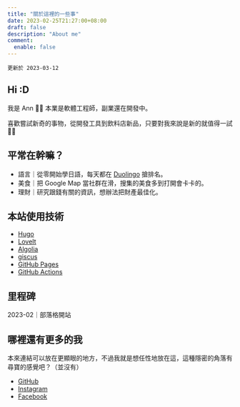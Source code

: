 ```yaml
---
title: "關於這裡的一些事"
date: 2023-02-25T21:27:00+08:00
draft: false
description: "About me"
comment:
  enable: false
---
```


`更新於 2023-03-12`

## Hi :D
我是 Ann 👋🏻 本業是軟體工程師，副業還在開發中。

喜歡嘗試新奇的事物，從開發工具到飲料店新品，只要對我來說是新的就值得一試 👍🏻

## 平常在幹嘛？

 - 語言｜從零開始學日語，每天都在 [Duolingo](https://www.duolingo.com/profile/anntsaist?via=share_profile) 搶排名。
 - 美食｜把 Google Map 當社群在滑，搜集的美食多到打開會卡卡的。
 - 理財｜研究跟錢有關的資訊，想辦法把財產最佳化。

## 本站使用技術

 - [Hugo](https://gohugo.io/)
 - [LoveIt](https://github.com/dillonzq/LoveIt)
 - [Algolia](https://www.algolia.com/)
 - [giscus](https://giscus.app/)
 - [GitHub Pages](https://pages.github.com/)
 - [GitHub Actions](https://github.com/features/actions)

## 里程碑
2023-02｜部落格開站

## 哪裡還有更多的我
本來連結可以放在更顯眼的地方，不過我就是想任性地放在這，這種隱密的角落有尋寶的感覺吧？（並沒有）

 - [GitHub](https://github.com/anntsai2356)
 - [Instagram](https://www.instagram.com/atstalk)
 - [Facebook](https://www.facebook.com/atstalk)
